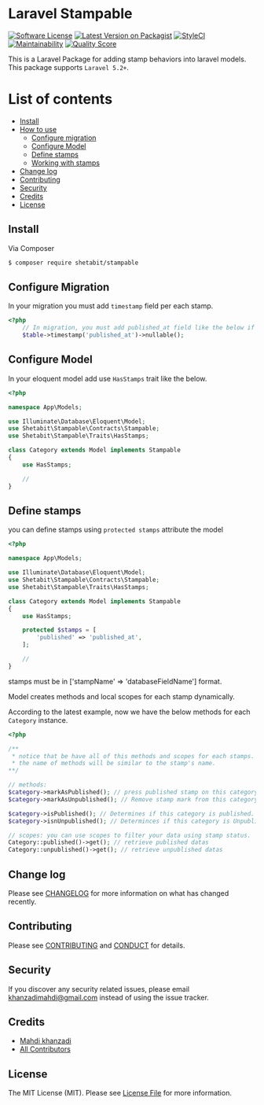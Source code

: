 # Laravel Stampable

[![Software License][ico-license]](LICENSE.md)
[![Latest Version on Packagist][ico-version]][link-packagist]
[![StyleCI](https://github.styleci.io/repos/169948762/shield?branch=master)](https://github.styleci.io/repos/169948762)
[![Maintainability](https://api.codeclimate.com/v1/badges/e6a80b17298cb4fcb56d/maintainability)](https://codeclimate.com/github/shetabit/stampable/maintainability)
[![Quality Score][ico-code-quality]][link-code-quality]

This is a Laravel Package for adding stamp behaviors into laravel models. This package supports `Laravel 5.2+`.

# List of contents

- [Install](#install)
- [How to use](#how-to-use)
  - [Configure migration](#configure-migration)
  - [Configure Model](#configure-model)
  - [Define stamps](#define-stamps)
  - [Working with stamps](#working-with-stamps)
- [Change log](#change-log)
- [Contributing](#contributing)
- [Security](#security)
- [Credits](#credits)
- [License](#license)

## Install

Via Composer

``` bash
$ composer require shetabit/stampable
```

## Configure Migration

In your migration you must add `timestamp` field per each stamp.

```php
<?php
    // In migration, you must add published_at field like the below if you want to use it as a stamp.
    $table->timestamp('published_at')->nullable();
```

## Configure Model

In your eloquent model add use `HasStamps` trait like the below.

```php
<?php

namespace App\Models;

use Illuminate\Database\Eloquent\Model;
use Shetabit\Stampable\Contracts\Stampable;
use Shetabit\Stampable\Traits\HasStamps;

class Category extends Model implements Stampable
{
    use HasStamps;

    //    
}
```

## Define stamps

you can define stamps using `protected stamps` attribute the model

```php
<?php

namespace App\Models;

use Illuminate\Database\Eloquent\Model;
use Shetabit\Stampable\Contracts\Stampable;
use Shetabit\Stampable\Traits\HasStamps;

class Category extends Model implements Stampable
{
    use HasStamps;

    protected $stamps = [
        'published' => 'published_at',    
    ];

    //    
}
```

stamps must be in ['stampName' => 'databaseFieldName'] format.

Model creates methods and local scopes for each stamp dynamically.

According to the latest example, now we have the below methods for each `Category` instance.

```php
<?php

/**
 * notice that be have all of this methods and scopes for each stamps.
 * the name of methods will be similar to the stamp's name.
**/

// methods:
$category->markAsPublished(); // press published stamp on this category!
$category->markAsUnpublished(); // Remove stamp mark from this category.

$category->isPublished(); // Determines if this category is published.
$category->isnUnpublished(); // Determinces if this category is Unpublished.

// scopes: you can use scopes to filter your data using stamp status.
Category::published()->get(); // retrieve published datas
Category::unpublished()->get(); // retrieve unpublished datas
```

## Change log

Please see [CHANGELOG](CHANGELOG.md) for more information on what has changed recently.

## Contributing

Please see [CONTRIBUTING](CONTRIBUTING.md) and [CONDUCT](CONDUCT.md) for details.

## Security

If you discover any security related issues, please email khanzadimahdi@gmail.com instead of using the issue tracker.

## Credits

- [Mahdi khanzadi][link-author]
- [All Contributors][link-contributors]

## License

The MIT License (MIT). Please see [License File](LICENSE.md) for more information.

[ico-version]: https://img.shields.io/packagist/v/shetabit/stampable.svg?style=flat-square
[ico-license]: https://img.shields.io/badge/license-MIT-brightgreen.svg?style=flat-square
[ico-code-quality]: https://img.shields.io/scrutinizer/g/shetabit/stampable.svg?label=Code%20Quality&style=flat-square

[link-en]: README.md
[link-packagist]: https://packagist.org/packages/shetabit/stampable
[link-code-quality]: https://scrutinizer-ci.com/g/shetabit/stampable
[link-author]: https://github.com/khanzadimahdi
[link-contributors]: ../../contributors
